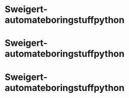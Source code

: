 # Sweigert-automateboringstuffpython
# Sweigert-automateboringstuffpython
# Sweigert-automateboringstuffpython

